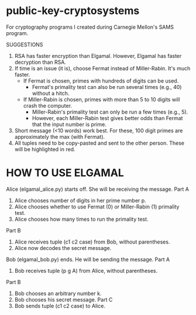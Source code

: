 # public-key-cryptosystems
For cryptography programs I created during Carnegie Mellon's SAMS program.

SUGGESTIONS
1. RSA has faster encryption than Elgamal. However, Elgamal has faster decryption than RSA.
2. If time is an issue (it is), choose Fermat instead of Miller-Rabin. It's much faster.
    - If Fermat is chosen, primes with hundreds of digits can be used.
        - Fermat's primality test can also be run several times (e.g., 40) without a hitch.
    - If Miller-Rabin is chosen, primes with more than 5 to 10 digits will crash the computer.
        - Miller-Rabin's primality test can only be run a few times (e.g., 5).
        - However, each Miller-Rabin test gives better odds than Fermat that the input number is prime.
3. Short message (<10 words) work best. For these, 100 digit primes are approximately the max (with Fermat).
4. All tuples need to be copy-pasted and sent to the other person. These will be highlighted in red.


# HOW TO USE ELGAMAL
Alice (elgamal_alice.py) starts off. She will be receiving the message.
Part A
1. Alice chooses number of digits in her prime number p.
2. Alice chooses whether to use Fermat (0) or Miller-Rabin (1) primality test.
3. Alice chooses how many times to run the primality test.

Part B
1. Alice receives tuple (c1 c2 case) from Bob, without parentheses.
2. Alice now decodes the secret message.

Bob (elgamal_bob.py) ends. He will be sending the message.
Part A
1. Bob receives tuple (p g A) from Alice, without parentheses.

Part B
1. Bob chooses an arbitrary number k.
2. Bob chooses his secret message.
Part C
1. Bob sends tuple (c1 c2 case) to Alice.
